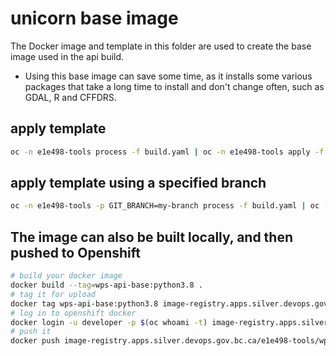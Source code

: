 # unicorn base image

The Docker image and template in this folder are used to create the base image used in the api build.

- Using this base image can save some time, as it installs some various packages that take a long time
  to install and don't change often, such as GDAL, R and CFFDRS.

## apply template

```bash
oc -n e1e498-tools process -f build.yaml | oc -n e1e498-tools apply -f -
```

## apply template using a specified branch

```bash
oc -n e1e498-tools -p GIT_BRANCH=my-branch process -f build.yaml | oc -n e1e498-tools apply -f -
```

## The image can also be built locally, and then pushed to Openshift

```bash
# build your docker image
docker build --tag=wps-api-base:python3.8 .
# tag it for upload
docker tag wps-api-base:python3.8 image-registry.apps.silver.devops.gov.bc.ca/e1e498-tools/wps-api-base:python3.8
# log in to openshift docker
docker login -u developer -p $(oc whoami -t) image-registry.apps.silver.devops.gov.bc.ca
# push it
docker push image-registry.apps.silver.devops.gov.bc.ca/e1e498-tools/wps-api-base:python3.8
```
